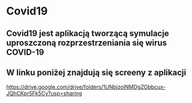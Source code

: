 # Covid19
## Covid19 jest aplikacją tworzącą symulacje uproszczoną rozprzestrzeniania się wirus COVID-19
## W linku poniżej znajdują się screeny z aplikacji
<url>https://drive.google.com/drive/folders/1UNbjzolNMDgZObbcux-JQhCKpr5Fk5Cy?usp=sharing </url>
 
